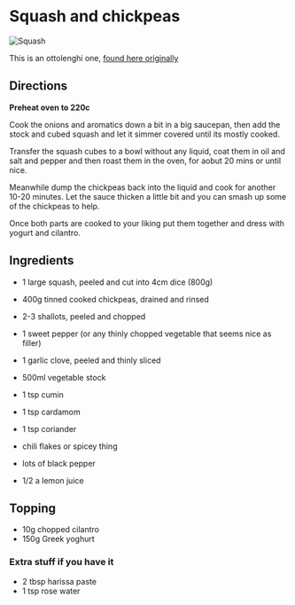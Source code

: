 # Squash and chickpeas

![Squash](/images/squash-and-chickpeas.webp)

This is an ottolenghi one, [found here originally](https://www.theguardian.com/lifeandstyle/2016/nov/12/squash-pumpkin-recipes-yotam-ottolenghi-gnocchi-braised-mash-butternut-coquina-queen)

## Directions

**Preheat oven to 220c**

Cook the onions and aromatics down a bit in a big saucepan, then add the stock and cubed squash and let it simmer covered until its mostly cooked.

Transfer the squash cubes to a bowl without any liquid, coat them in oil and salt and pepper and then roast them in the oven, for aobut 20 mins or until nice.

Meanwhile dump the chickpeas back into the liquid and cook for another 10-20 minutes. Let the sauce thicken a little bit and you can smash up some of the chickpeas to help.

Once both parts are cooked to your liking put them together and dress with yogurt and cilantro.

## Ingredients
- 1 large squash, peeled and cut into 4cm dice (800g)
- 400g tinned cooked chickpeas, drained and rinsed
- 2-3 shallots, peeled and chopped
- 1 sweet pepper (or any thinly chopped vegetable that seems nice as filler)
- 1 garlic clove, peeled and thinly sliced


- 500ml vegetable stock
- 1 tsp cumin
- 1 tsp cardamom
- 1 tsp coriander
- chili flakes or spicey thing
- lots of black pepper
- 1/2 a lemon juice

## Topping
- 10g chopped cilantro
- 150g Greek yoghurt

### Extra stuff if you have it
- 2 tbsp harissa paste
- 1 tsp rose water